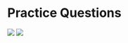 # Practice Questions

![](https://img.shields.io/badge/c-grey?style=for-the-badge&logo=c) ![](https://img.shields.io/badge/java-grey?style=for-the-badge&logo=java)
